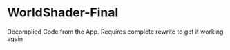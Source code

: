 # WorldShader-Final
Decomplied Code from the App. Requires complete rewrite to get it working again
